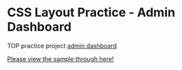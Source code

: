 # CSS Layout Practice - Admin Dashboard

TOP practice project [admin dashboard](https://www.theodinproject.com/paths/full-stack-javascript/courses/intermediate-html-and-css/lessons/admin-dashboard)

[Please view the sample through here!](https://yoyutw.github.io/admin-dashboard/)

